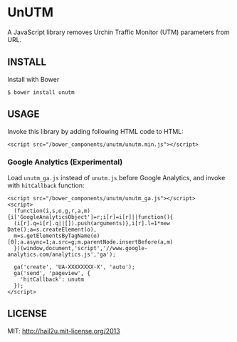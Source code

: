 UnUTM
=====

A JavaScript library removes Urchin Traffic Monitor (UTM) parameters from URL.


INSTALL
-------

Install with Bower

    $ bower install unutm


USAGE
-----

Invoke this library by adding following HTML code to HTML:

    <script src="/bower_components/unutm/unutm.min.js"></script>


### Google Analytics (Experimental)

Load `unutm_ga.js` instead of `unutm.js` before Google Analytics, and invoke
with `hitCallback` function:

    <script src="/bower_components/unutm/unutm_ga.js"></script>
    <script>
      (function(i,s,o,g,r,a,m){i['GoogleAnalyticsObject']=r;i[r]=i[r]||function(){
      (i[r].q=i[r].q||[]).push(arguments)},i[r].l=1*new Date();a=s.createElement(o),
      m=s.getElementsByTagName(o)[0];a.async=1;a.src=g;m.parentNode.insertBefore(a,m)
      })(window,document,'script','//www.google-analytics.com/analytics.js','ga');

      ga('create', 'UA-XXXXXXXX-X', 'auto');
      ga('send', 'pageview', {
        'hitCallback': unutm
      });
    </script>


LICENSE
-------

MIT: http://hail2u.mit-license.org/2013
